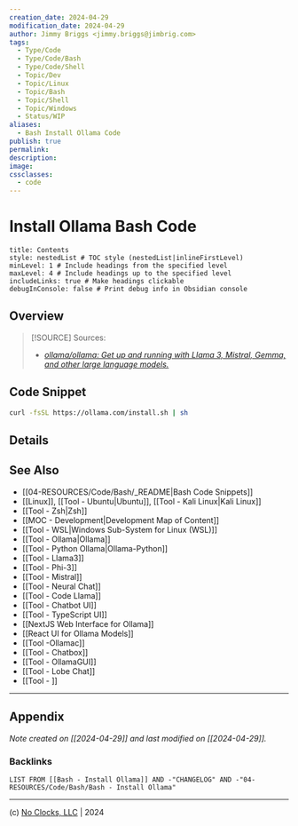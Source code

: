 ```yaml
---
creation_date: 2024-04-29
modification_date: 2024-04-29
author: Jimmy Briggs <jimmy.briggs@jimbrig.com>
tags:
  - Type/Code
  - Type/Code/Bash
  - Type/Code/Shell
  - Topic/Dev
  - Topic/Linux
  - Topic/Bash
  - Topic/Shell
  - Topic/Windows
  - Status/WIP
aliases:
  - Bash Install Ollama Code
publish: true
permalink:
description:
image:
cssclasses:
  - code
---
```


# Install Ollama Bash Code

```table-of-contents
title: Contents 
style: nestedList # TOC style (nestedList|inlineFirstLevel)
minLevel: 1 # Include headings from the specified level
maxLevel: 4 # Include headings up to the specified level
includeLinks: true # Make headings clickable
debugInConsole: false # Print debug info in Obsidian console
```

## Overview

> [!SOURCE] Sources:
> - *[ollama/ollama: Get up and running with Llama 3, Mistral, Gemma, and other large language models.](https://github.com/ollama/ollama)*

## Code Snippet

```bash
curl -fsSL https://ollama.com/install.sh | sh
```

## Details



## See Also

- [[04-RESOURCES/Code/Bash/_README|Bash Code Snippets]]
- [[Linux]], [[Tool - Ubuntu|Ubuntu]], [[Tool - Kali Linux|Kali Linux]]
- [[Tool - Zsh|Zsh]]
- [[MOC - Development|Development Map of Content]]
- [[Tool - WSL|Windows Sub-System for Linux (WSL)]]
- [[Tool - Ollama|Ollama]]
- [[Tool - Python Ollama|Ollama-Python]]
- [[Tool - Llama3]]
- [[Tool - Phi-3]]
- [[Tool - Mistral]]
- [[Tool - Neural Chat]]
- [[Tool - Code Llama]]
- [[Tool - Chatbot UI]]
- [[Tool - TypeScript UI]]
- [[NextJS Web Interface for Ollama]]
- [[React UI for Ollama Models]]
- [[Tool -Ollamac]]
- [[Tool - Chatbox]]
- [[Tool - OllamaGUI]]
- [[Tool - Lobe Chat]]
- [[Tool - ]]

***

## Appendix

*Note created on [[2024-04-29]] and last modified on [[2024-04-29]].*

### Backlinks

```dataview
LIST FROM [[Bash - Install Ollama]] AND -"CHANGELOG" AND -"04-RESOURCES/Code/Bash/Bash - Install Ollama"
```

***

(c) [No Clocks, LLC](https://github.com/noclocks) | 2024